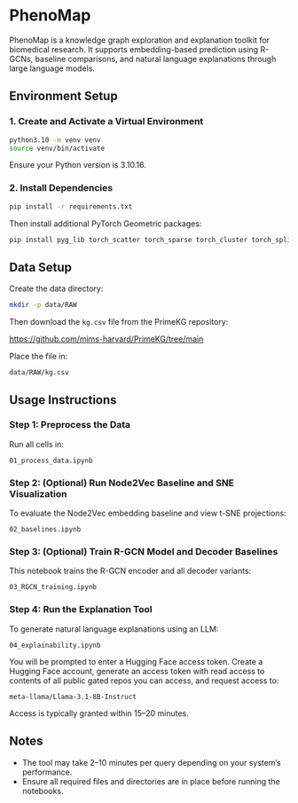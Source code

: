 # PhenoMap

PhenoMap is a knowledge graph exploration and explanation toolkit for biomedical research. It supports embedding-based prediction using R-GCNs, baseline comparisons, and natural language explanations through large language models.

## Environment Setup

### 1. Create and Activate a Virtual Environment

```bash
python3.10 -m venv venv
source venv/bin/activate
```

Ensure your Python version is 3.10.16.

### 2. Install Dependencies

```bash
pip install -r requirements.txt
```

Then install additional PyTorch Geometric packages:

```bash
pip install pyg_lib torch_scatter torch_sparse torch_cluster torch_spline_conv -f https://data.pyg.org/whl/torch-2.5.0+cpu.html
```

## Data Setup

Create the data directory:

```bash
mkdir -p data/RAW
```

Then download the `kg.csv` file from the PrimeKG repository:

https://github.com/mims-harvard/PrimeKG/tree/main

Place the file in:

```
data/RAW/kg.csv
```

## Usage Instructions

### Step 1: Preprocess the Data

Run all cells in:

```
01_process_data.ipynb
```

### Step 2: (Optional) Run Node2Vec Baseline and SNE Visualization

To evaluate the Node2Vec embedding baseline and view t-SNE projections:

```
02_baselines.ipynb
```

### Step 3: (Optional) Train R-GCN Model and Decoder Baselines

This notebook trains the R-GCN encoder and all decoder variants:

```
03_RGCN_training.ipynb
```

### Step 4: Run the Explanation Tool

To generate natural language explanations using an LLM:

```
04_explainability.ipynb
```

You will be prompted to enter a Hugging Face access token. Create a Hugging Face account, generate an access token with read access to contents of all public gated repos you can access, and request access to:

```
meta-llama/Llama-3.1-8B-Instruct
```

Access is typically granted within 15–20 minutes.

## Notes

- The tool may take 2–10 minutes per query depending on your system’s performance.
- Ensure all required files and directories are in place before running the notebooks.




